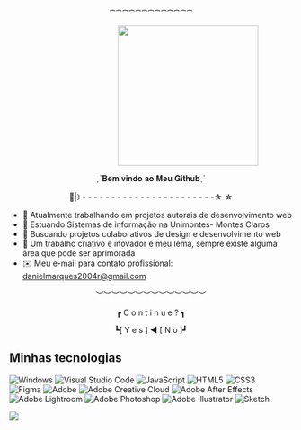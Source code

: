 <p align="center">⁀⁀⁀⁀⁀⁀⁀⁀⁀⁀⁀⁀⁀</p>

ㅤㅤㅤㅤㅤㅤㅤㅤㅤㅤㅤㅤㅤㅤㅤ<img align="center" height=250 src="https://i.pinimg.com/originals/42/b4/22/42b4229a9ec3145edaa895b2415dd720.gif">

<p align=center>˗ˏˋ𝐁𝐞𝐦 𝐯𝐢𝐧𝐝𝐨 𝐚𝐨 𝐌𝐞𝐮 𝐆𝐢𝐭𝐡𝐮𝐛ˎˊ˗</p>
<p align=center>🦋|꒱ - - - - - - - - - - - - - - - - - - - - - - -☆ ☆</p>

- 🔭 Atualmente trabalhando em projetos autorais de desenvolvimento web
- 🌱 Estuando Sistemas de informação na Unimontes- Montes Claros
- 🤝 Buscando projetos colaborativos de design e desenvolvimento web
- 🏹 Um trabalho criativo e inovador é meu lema, sempre existe alguma área que pode ser aprimorada
- ✉️ Meu e-mail para contato profissional: danielmarques2004r@gmail.com
<p align="center">︶︶︶︶︶︶︶︶︶︶︶︶︶︶</p>

<p align="center">┏  C o n t i n u e ? ┓</p>

<p align="center">┗[ Y e ѕ ] ◄ [ N o ]┛</p>
<h2>Minhas tecnologias</h2>


![Windows](https://img.shields.io/badge/Windows-0078D6?style=for-the-badge&logo=windows&logoColor=white) ![Visual Studio Code](https://img.shields.io/badge/Visual%20Studio%20Code-0078d7.svg?style=for-the-badge&logo=visual-studio-code&logoColor=white) ![JavaScript](https://img.shields.io/badge/javascript-%23323330.svg?style=for-the-badge&logo=javascript&logoColor=%23F7DF1E) ![HTML5](https://img.shields.io/badge/html5-%23E34F26.svg?style=for-the-badge&logo=html5&logoColor=white) ![CSS3](https://img.shields.io/badge/css3-%231572B6.svg?style=for-the-badge&logo=css3&logoColor=white) <br> ![Figma](https://img.shields.io/badge/figma-%23F24E1E.svg?style=for-the-badge&logo=figma&logoColor=white) ![Adobe](https://img.shields.io/badge/adobe-%23FF0000.svg?style=for-the-badge&logo=adobe&logoColor=white) ![Adobe Creative Cloud](https://img.shields.io/badge/Adobe%20Creative%20Cloud-DA1F26.svg?style=for-the-badge&logo=Adobe%20Creative%20Cloud&logoColor=white) ![Adobe After Effects](https://img.shields.io/badge/Adobe%20After%20Effects-9999FF.svg?style=for-the-badge&logo=Adobe%20After%20Effects&logoColor=white) ![Adobe Lightroom](https://img.shields.io/badge/Adobe%20Lightroom-31A8FF.svg?style=for-the-badge&logo=Adobe%20Lightroom&logoColor=white) ![Adobe Photoshop](https://img.shields.io/badge/adobe%20photoshop-%2331A8FF.svg?style=for-the-badge&logo=adobe%20photoshop&logoColor=white) ![Adobe Illustrator](https://img.shields.io/badge/adobe%20illustrator-%23FF9A00.svg?style=for-the-badge&logo=adobe%20illustrator&logoColor=white) ![Sketch](https://img.shields.io/badge/Sketch-FFB387?style=for-the-badge&logo=sketch&logoColor=black) <br>

<picture>
  <source
    srcset="https://github-readme-stats.vercel.app/api?username=Daniel-MR-dev&show_icons=true&theme=dark"
    media="(prefers-color-scheme: dark)"
  />
  <source
    srcset="https://github-readme-stats.vercel.app/api?username=Daniel-MR-dev&show_icons=true"
    media="(prefers-color-scheme: light), (prefers-color-scheme: no-preference)"
  />
  <img src="https://github-readme-stats.vercel.app/api?username=Daniel-MR-dev&show_icons=true" />
</picture> 



